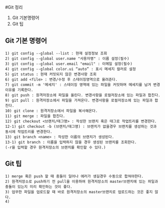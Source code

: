 #Git 정리
1. Git 기본명령어
2. Git 팁

## Git 기본 명령어
	1) git config --global --list : 현재 설정정보 조회
	2) git config --global user.name "사용자명" : 이름 설정(필수)
	3) git config --global user.email "email" : 이메일 설정(필수)
	4) git config --global color.ui “auto” : 표시 메세지 컬러로 설정
	5) git status : 현재 커밋되지 않은 변경사항 조회
	6) git add <file> : 변경/수정 후 스테이징영역으로 올려준다.
	7) git commit -m '메세지' : 스테이징 영역에 있는 파일을 커밋하며 메세지를 남겨 변경이유를 기록한다.
	8) git push : 원격저장소에 파일을 올린다. 변경사항을 로컬저장소에 있는 파일과 합친다.
	9) git pull : 원격저장소에서 파일을 가져온다. 변경사항을 로컬저장소에 있는 파일과 합친다.
	10) git clone : 원격저장소에서 파일을 복사해온다.
	11) git merge : 파일을 합친다.
	12) git checkout <브랜치/태그명> : 작성한 브랜치 혹은 태그로 작업트리를 변경한다.
	12-1) git checkout -b (브랜치/태그명) : 브랜치가 없을경우 브랜치를 생성하는 것과 동시에 작업트리를 변경한다.
	13) git branch <name> : 작성한 이름의 브랜치가 생성된다.
	13-1) git branch : 이름을 입력하지 않을 경우 생성된 브랜치를 조회한다.
	(-r을 입력할 경우 원격저장소의 브랜치를 확인할 수 있다.)

## Git 팁
	1) merge 혹은 push 할 때 충돌이 일어나 에러가 생길경우 수동으로 합쳐야한다.
	2) 원격저장소로 push하기 전 pull을 이용하여 원격저장소의 master브랜치에 있는 파일과 충돌이 있는지 미리 확인하는 것이 좋다.
	3) 업무한 파일을 업로드할 때 바로 원격저장소의 master브랜치로 업로드하는 것은 좋지 않다.
	4) 